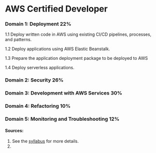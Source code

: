 # AWS Certified Developer


### Domain 1: Deployment 22%

1.1 Deploy written code in AWS using existing CI/CD pipelines, processes, and patterns.

1.2 Deploy applications using AWS Elastic Beanstalk.

1.3 Prepare the application deployment package to be deployed to AWS

1.4 Deploy serverless applications.

### Domain 2: Security 26%



### Domain 3: Development with AWS Services 30%



### Domain 4: Refactoring 10%



### Domain 5: Monitoring and Troubleshooting 12%


#### Sources:
1. See the [syllabus](https://d1.awsstatic.com/training-and-certification/docs-dev-associate/AWS-Certified-Developer-Associate_Exam-Guide.pdf) for more details.
2. 

